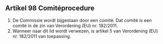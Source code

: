 ## Artikel 98 Comitéprocedure

1. De Commissie wordt bijgestaan door een comité. Dat comité is een comité in de zin van Verordening (EU) nr. 182/2011.
2. Wanneer naar dit lid wordt verwezen, is artikel 5 van Verordening (EU) nr. 182/2011 van toepassing.
